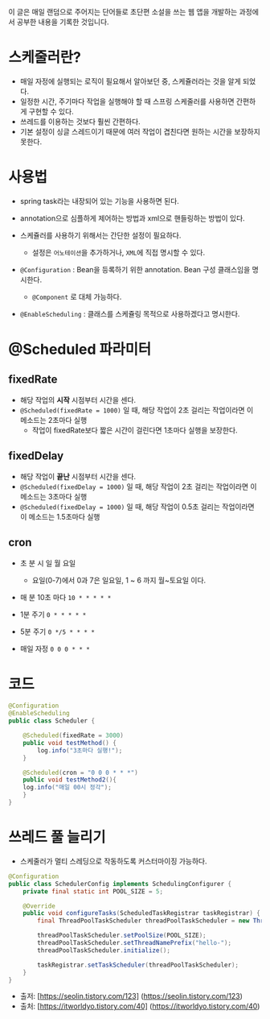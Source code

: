 이 글은 매일 랜덤으로 주어지는 단어들로 초단편 소설을 쓰는 웹 앱을 개발하는 과정에서 공부한 내용을 기록한 것입니다.

# 스케줄러란?
- 매일 자정에 실행되는 로직이 필요해서 알아보던 중, 스케쥴러라는 것을 알게 되었다.
- 일정한 시간, 주기마다 작업을 실행해야 할 때 스프링 스케줄러를 사용하면 간편하게 구현할 수 있다.
- 쓰레드를 이용하는 것보다 훨씬 간편하다.
- 기본 설정이 싱글 스레드이기 때문에 여러 작업이 겹친다면 원하는 시간을 보장하지 못한다.

# 사용법
- spring task라는 내장되어 있는 기능을 사용하면 된다.
- annotation으로 심플하게 제어하는 방법과 xml으로 핸들링하는 방법이 있다.
- 스케쥴러를 사용하기 위해서는 간단한 설정이 필요하다.
    - 설정은 `어노테이션`을 추가하거나, `XML`에 직접 명시할 수 있다.


- `@Configuration` : Bean을 등록하기 위한 annotation. Bean 구성 클래스임을 명시한다.
    - `@Component` 로 대체 가능하다.
- `@EnableScheduling` : 클래스를 스케쥴링 목적으로 사용하겠다고 명시한다.

# @Scheduled 파라미터

## fixedRate
- 해당 작업의 **시작** 시점부터 시간을 센다.
- `@Scheduled(fixedRate = 1000)` 일 때, 해당 작업이 2초 걸리는 작업이라면 이 메소드는 2초마다 실행
    - 작업이 fixedRate보다 짧은 시간이 걸린다면 1초마다 실행을 보장한다.

## fixedDelay
- 해당 작업이 **끝난** 시점부터 시간을 센다.
- `@Scheduled(fixedDelay = 1000)` 일 때, 해당 작업이 2초 걸리는 작업이라면 이 메소드는 3초마다 실행
- `@Scheduled(fixedDelay = 1000)` 일 때, 해당 작업이 0.5초 걸리는 작업이라면 이 메소드는 1.5초마다 실행

## cron

- 초 분 시 일 월 요일
    - 요일(0-7)에서 0과 7은 일요일, 1 ~ 6 까지 월~토요일 이다.

- 매 분 10초 마다  `10 * * * * *`

- 1분 주기  `0 * * * * *`

- 5분 주기 `0 */5 * * * *`

- 매일 자정 `0 0 0 * * *`


# 코드

```java
@Configuration
@EnableScheduling
public class Scheduler {

    @Scheduled(fixedRate = 3000)
    public void testMethod() {
        log.info("3초마다 실행!");
    }

    @Scheduled(cron = "0 0 0 * * *")
	public void testMethod2(){	
	log.info("매일 00시 정각");
	}
}
```

# 쓰레드 풀 늘리기

- 스케줄러가 멀티 스레딩으로 작동하도록 커스터마이징 가능하다.

```java
@Configuration
public class SchedulerConfig implements SchedulingConfigurer {
    private final static int POOL_SIZE = 5;

    @Override
    public void configureTasks(ScheduledTaskRegistrar taskRegistrar) {
        final ThreadPoolTaskScheduler threadPoolTaskScheduler = new ThreadPoolTaskScheduler();

        threadPoolTaskScheduler.setPoolSize(POOL_SIZE);
        threadPoolTaskScheduler.setThreadNamePrefix("hello-");
        threadPoolTaskScheduler.initialize();

        taskRegistrar.setTaskScheduler(threadPoolTaskScheduler);
    }
}
```

- 출저: [https://seolin.tistory.com/123] (https://seolin.tistory.com/123)
- 출처: [https://itworldyo.tistory.com/40] (https://itworldyo.tistory.com/40)